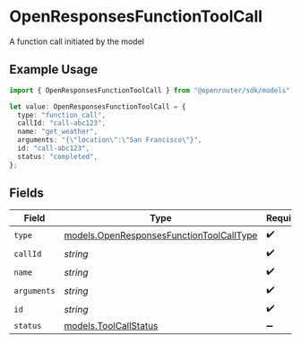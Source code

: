 # OpenResponsesFunctionToolCall

A function call initiated by the model

## Example Usage

```typescript
import { OpenResponsesFunctionToolCall } from "@openrouter/sdk/models";

let value: OpenResponsesFunctionToolCall = {
  type: "function_call",
  callId: "call-abc123",
  name: "get_weather",
  arguments: "{\"location\":\"San Francisco\"}",
  id: "call-abc123",
  status: "completed",
};
```

## Fields

| Field                                                                                      | Type                                                                                       | Required                                                                                   | Description                                                                                | Example                                                                                    |
| ------------------------------------------------------------------------------------------ | ------------------------------------------------------------------------------------------ | ------------------------------------------------------------------------------------------ | ------------------------------------------------------------------------------------------ | ------------------------------------------------------------------------------------------ |
| `type`                                                                                     | [models.OpenResponsesFunctionToolCallType](../models/openresponsesfunctiontoolcalltype.md) | :heavy_check_mark:                                                                         | N/A                                                                                        |                                                                                            |
| `callId`                                                                                   | *string*                                                                                   | :heavy_check_mark:                                                                         | N/A                                                                                        |                                                                                            |
| `name`                                                                                     | *string*                                                                                   | :heavy_check_mark:                                                                         | N/A                                                                                        |                                                                                            |
| `arguments`                                                                                | *string*                                                                                   | :heavy_check_mark:                                                                         | N/A                                                                                        |                                                                                            |
| `id`                                                                                       | *string*                                                                                   | :heavy_check_mark:                                                                         | N/A                                                                                        |                                                                                            |
| `status`                                                                                   | [models.ToolCallStatus](../models/toolcallstatus.md)                                       | :heavy_minus_sign:                                                                         | N/A                                                                                        | completed                                                                                  |